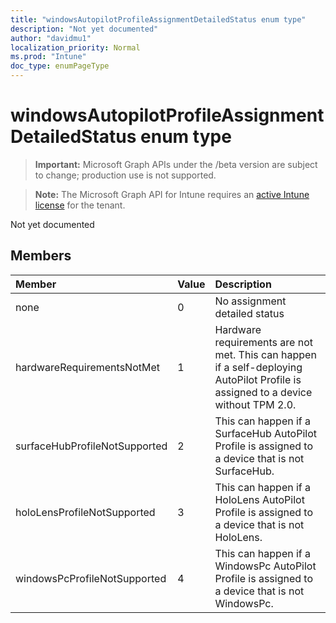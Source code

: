 ```yaml
---
title: "windowsAutopilotProfileAssignmentDetailedStatus enum type"
description: "Not yet documented"
author: "davidmu1"
localization_priority: Normal
ms.prod: "Intune"
doc_type: enumPageType
---
```


# windowsAutopilotProfileAssignmentDetailedStatus enum type

> **Important:** Microsoft Graph APIs under the /beta version are subject to change; production use is not supported.

> **Note:** The Microsoft Graph API for Intune requires an [active Intune license](https://go.microsoft.com/fwlink/?linkid=839381) for the tenant.

Not yet documented

## Members
|Member|Value|Description|
|:---|:---|:---|
|none|0|No assignment detailed status|
|hardwareRequirementsNotMet|1|Hardware requirements are not met. This can happen if a self-deploying AutoPilot Profile is assigned to a device without TPM 2.0.|
|surfaceHubProfileNotSupported|2|This can happen if a SurfaceHub AutoPilot Profile is assigned to a device that is not SurfaceHub.|
|holoLensProfileNotSupported|3|This can happen if a HoloLens AutoPilot Profile is assigned to a device that is not HoloLens.|
|windowsPcProfileNotSupported|4|This can happen if a WindowsPc AutoPilot Profile is assigned to a device that is not WindowsPc.|



